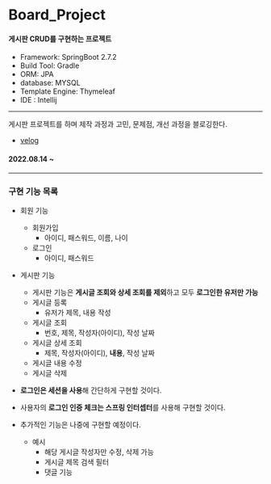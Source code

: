 # Board_Project

#### 게시판 CRUD를 구현하는 프로젝트
- Framework: SpringBoot 2.7.2
- Build Tool: Gradle
- ORM: JPA
- database: MYSQL
- Template Engine: Thymeleaf
- IDE : Intellij

---

게시판 프로젝트를 하며 제작 과정과 고민, 문제점, 개선 과정을 블로깅한다.
- [velog](https://velog.io/@serendipity-dev?tag=%EA%B2%8C%EC%8B%9C%ED%8C%90)

#### 2022.08.14 ~ 

---

### 구현 기능 목록
- 회원 기능
    - 회원가입
    	- 아이디, 패스워드, 이름, 나이
    - 로그인
    	- 아이디, 패스워드
- 게시판 기능
    - 게시판 기능은 **게시글 조회와 상세 조회를 제외**하고 모두 **로그인한 유저만 가능**
    - 게시글 등록
    	- 유저가 제목, 내용 작성
    - 게시글 조회
    	- 번호, 제목, 작성자(아이디), 작성 날짜
    - 게시글 상세 조회
    	- 제목, 작성자(아이디), **내용**, 작성 날짜
    - 게시글 내용 수정
    - 게시글 삭제

- **로그인은 세션을 사용**해 간단하게 구현할 것이다.
- 사용자의 **로그인 인증 체크는 스프링 인터셉터**를 사용해 구현할 것이다.
- 추가적인 기능은 나중에 구현할 예정이다.
    - 예시
    	- 해당 게시글 작성자만 수정, 삭제 가능
       - 게시글 제목 검색 필터
       - 댓글 기능
